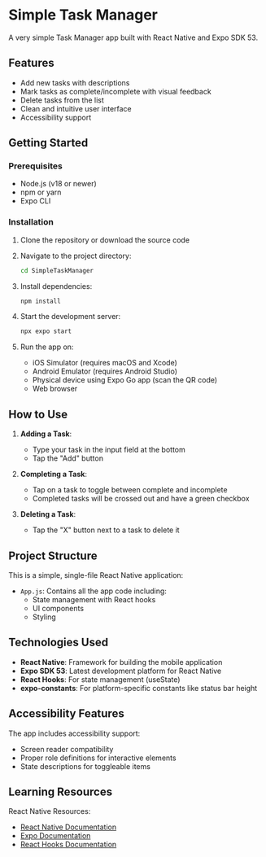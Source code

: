 # Simple Task Manager

A very simple Task Manager app built with React Native and Expo SDK 53.

## Features

- Add new tasks with descriptions
- Mark tasks as complete/incomplete with visual feedback
- Delete tasks from the list
- Clean and intuitive user interface
- Accessibility support

## Getting Started

### Prerequisites

- Node.js (v18 or newer)
- npm or yarn
- Expo CLI

### Installation

1. Clone the repository or download the source code

2. Navigate to the project directory:
   ```bash
   cd SimpleTaskManager
   ```

3. Install dependencies:
   ```bash
   npm install
   ```

4. Start the development server:
   ```bash
   npx expo start
   ```

5. Run the app on:
   - iOS Simulator (requires macOS and Xcode)
   - Android Emulator (requires Android Studio)
   - Physical device using Expo Go app (scan the QR code)
   - Web browser

## How to Use

1. **Adding a Task**:
   - Type your task in the input field at the bottom
   - Tap the "Add" button

2. **Completing a Task**:
   - Tap on a task to toggle between complete and incomplete
   - Completed tasks will be crossed out and have a green checkbox

3. **Deleting a Task**:
   - Tap the "X" button next to a task to delete it

## Project Structure

This is a simple, single-file React Native application:

- `App.js`: Contains all the app code including:
  - State management with React hooks
  - UI components
  - Styling

## Technologies Used

- **React Native**: Framework for building the mobile application
- **Expo SDK 53**: Latest development platform for React Native
- **React Hooks**: For state management (useState)
- **expo-constants**: For platform-specific constants like status bar height

## Accessibility Features

The app includes accessibility support:
- Screen reader compatibility
- Proper role definitions for interactive elements
- State descriptions for toggleable items

## Learning Resources

React Native Resources:

- [React Native Documentation](https://reactnative.dev/docs/getting-started)
- [Expo Documentation](https://docs.expo.dev/)
- [React Hooks Documentation](https://reactjs.org/docs/hooks-intro.html) 
